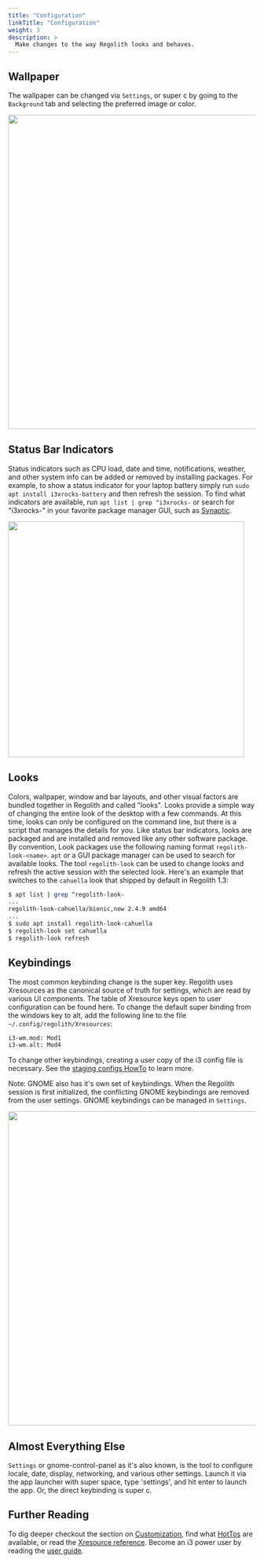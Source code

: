 ```yaml
---
title: "Configuration"
linkTitle: "Configuration"
weight: 3
description: >
  Make changes to the way Regolith looks and behaves.
---
```


## Wallpaper

The wallpaper can be changed via `Settings`, or <span class="text-nowrap"><span class="badge badge-warning">super</span> <span class="badge badge-warning">c</span></span> by going to the `Background` tab and selecting the preferred image or color.

<img class="shadow m-5" src="../regolith-screenshot-settings-wallpaper.png" width="640px"/>

## Status Bar Indicators

Status indicators such as CPU load, date and time, notifications, weather, and other system info can be added or removed by installing packages.  For example, to show a status indicator for your laptop battery simply run `sudo apt install i3xrocks-battery` and then refresh the session.  To find what indicators are available, run `apt list | grep ^i3xrocks-` or search for "i3xrocks-" in your favorite package manager GUI, such as [Synaptic](https://help.ubuntu.com/community/SynapticHowto).

<img class="shadow m-5" src="../regolith-screenshot-synaptic-search.png" width="480px"/>

## Looks

Colors, wallpaper, window and bar layouts, and other visual factors are bundled together in Regolith and called "looks".  Looks provide a simple way of changing the entire look of the desktop with a few commands.  At this time, looks can only be configured on the command line, but there is a script that manages the details for you.  Like status bar indicators, looks are packaged and are installed and removed like any other software package.  By convention, Look packages use the following naming format `regolith-look-<name>`.  `apt` or a GUI package manager can be used to search for available looks.  The tool `regolith-look` can be used to change looks and refresh the active session with the selected look.  Here's an example that switches to the `cahuella` look that shipped by default in Regolith 1.3:

```bash
$ apt list | grep ^regolith-look-
...
regolith-look-cahuella/bionic,now 2.4.9 amd64
...
$ sudo apt install regolith-look-cahuella
$ regolith-look set cahuella
$ regolith-look refresh
```

## Keybindings

The most common keybinding change is the super key.  Regolith uses Xresources as the canonical source of truth for settings, which are read by various UI components.  The table of Xresource keys open to user configuration can be found here.  To change the default super binding from the windows key to alt, add the following line to the file `~/.config/regolith/Xresources`:

```bash
i3-wm.mod: Mod1
i3-wm.alt: Mod4
```

To change other keybindings, creating a user copy of the i3 config file is necessary.  See the [staging configs HowTo](../../howto/stage-configs) to learn more.

Note: GNOME also has it's own set of keybindings.  When the Regolith session is first initialized, the conflicting GNOME keybindings are removed from the user settings.  GNOME keybindings can be managed in `Settings`.

<img class="shadow m-5" src="../regolith-screenshot-settings-keybindings.png" width="640px"/>

## Almost Everything Else

`Settings` or gnome-control-panel as it's also known, is the tool to configure locale, date, display, networking, and various other settings.  Launch it via the app launcher with <span class="text-nowrap"><span class="badge badge-warning">super</span> <span class="badge badge-warning">space</span></span>, type 'settings', and hit enter to launch the app.  Or, the direct keybinding is <span class="text-nowrap"><span class="badge badge-warning">super</span> <span class="badge badge-warning">c</span></span>.

## Further Reading

To dig deeper checkout the section on [Customization](../../customize), find what [HotTos](../../howto) are available, or read the [Xresource reference](../../reference/xresources).  Become an i3 power user by reading the [user guide](https://i3wm.org/docs/userguide.html).